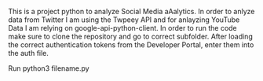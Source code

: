 This is a project python to analyze Social Media aAalytics.
In order to anlyze data from Twitter I am using the Twpeey API and for anlayzing YouTube Data I am relying on google-api-python-client.
In order to run the code make sure to clone the repository and go to correct subfolder. 
After loading the correct authentication tokens from the Developer Portal, enter them into the auth file.

Run python3 filename.py


